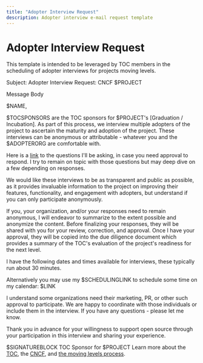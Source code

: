 ```yaml
---
title: "Adopter Interview Request"
description: Adopter interview e-mail request template
---
```


# Adopter Interview Request

This template is intended to be leveraged by TOC members in the scheduling of adopter interviews for projects moving levels.

Subject: Adopter Interview Request: CNCF $PROJECT

Message Body

$NAME,

$TOCSPONSORS are the TOC sponsors for $PROJECT's  [Graduation / Incubation]. As part of this process, we interview multiple adopters of the project to ascertain the maturity and adoption of the project. These interviews can be anonymous or attributable - whatever you and the $ADOPTERORG are comfortable with.

Here is a [link](https://github.com/cncf/toc/blob/main/operations/toc-templates/template-adopter-questions.md) to the questions I'll be asking, in case you need approval to respond. I try to remain on topic with those questions but may deep dive on a few depending on responses. 

We would like these interviews to be as transparent and public as possible, as it provides invaluable information to the project on improving their features, functionality, and engagement with adopters, but understand if you can only participate anonymously. 

If you, your organization, and/or your responses need to remain anonymous, I will endeavor to summarize to the extent possible and anonymize the content. Before finalizing your responses, they will be shared with you for your review, correction, and approval. Once I have your approval, they will be copied into the due diligence document which provides a summary of the TOC's evaluation of the project's readiness for the next level.

I have the following dates and times available for interviews, these typically run about 30 minutes.

Alternatively you may use my $SCHEDULINGLINK to schedule some time on my calendar: 
$LINK

I understand some organizations need their marketing, PR, or other such approval to participate. We are happy to coordinate with those individuals or include them in the interview. If you have any questions - please let me know. 


Thank you in advance for your willingness to support open source through your participation in this interview and sharing your experience.

$SIGNATUREBLOCK
TOC Sponsor for $PROJECT
Learn more about the [TOC](https://github.com/cncf/toc/tree/main#cncf-technical-oversight-committee-toc), the [CNCF](https://www.cncf.io/about/who-we-are/), and [the moving levels process](https://github.com/cncf/toc/blob/main/process/README.md).